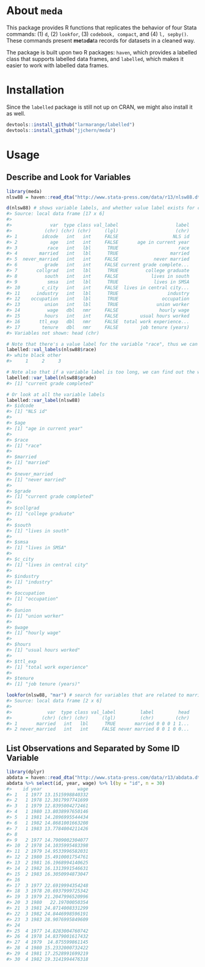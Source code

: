<!-- README.md is generated from README.Rmd. Please edit that file -->
About `meda`
============

This package provides R functions that replicates the behavior of four Stata commands: (1) `d`, (2) `lookfor`, (3) `codebook, compact`, and (4) `l, sepby()`. These commands present **me**ta**da**ta records for datasets in a cleaned way.

The package is built upon two R packages: `haven`, which provides a labelled class that supports labelled data frames, and `labelled`, which makes it easier to work with labelled data frames.

Installation
============

Since the `labelled` package is still not up on CRAN, we might also install it as well.

``` r
devtools::install_github("larmarange/labelled")
devtools::install_github("jjchern/meda")
```

Usage
=====

Describe and Look for Variables
-------------------------------

``` r
library(meda)
nlsw88 = haven::read_dta("http://www.stata-press.com/data/r13/nlsw88.dta")

d(nlsw88) # shows variable labels, and whether value label exists for certain variables
#> Source: local data frame [17 x 6]
#> 
#>              var  type class val_label                     label
#>            (chr) (chr) (chr)     (lgl)                     (chr)
#> 1         idcode   int   int     FALSE                    NLS id
#> 2            age   int   int     FALSE       age in current year
#> 3           race   int   lbl      TRUE                      race
#> 4        married   int   lbl      TRUE                   married
#> 5  never_married   int   int     FALSE             never married
#> 6          grade   int   int     FALSE current grade complete...
#> 7       collgrad   int   lbl      TRUE          college graduate
#> 8          south   int   int     FALSE            lives in south
#> 9           smsa   int   lbl      TRUE             lives in SMSA
#> 10        c_city   int   int     FALSE  lives in central city...
#> 11      industry   int   lbl      TRUE                  industry
#> 12    occupation   int   lbl      TRUE                occupation
#> 13         union   int   lbl      TRUE              union worker
#> 14          wage   dbl   nmr     FALSE               hourly wage
#> 15         hours   int   int     FALSE        usual hours worked
#> 16       ttl_exp   dbl   nmr     FALSE  total work experience...
#> 17        tenure   dbl   nmr     FALSE        job tenure (years)
#> Variables not shown: head (chr)

# Note that there's a value label for the variable "race", thus we can checkout the values
labelled::val_labels(nlsw88$race)
#> white black other 
#>     1     2     3

# Note also that if a variable label is too long, we can find out the whole label with
labelled::var_label(nlsw88$grade)
#> [1] "current grade completed"

# Or look at all the variable labels
labelled::var_label(nlsw88)
#> $idcode
#> [1] "NLS id"
#> 
#> $age
#> [1] "age in current year"
#> 
#> $race
#> [1] "race"
#> 
#> $married
#> [1] "married"
#> 
#> $never_married
#> [1] "never married"
#> 
#> $grade
#> [1] "current grade completed"
#> 
#> $collgrad
#> [1] "college graduate"
#> 
#> $south
#> [1] "lives in south"
#> 
#> $smsa
#> [1] "lives in SMSA"
#> 
#> $c_city
#> [1] "lives in central city"
#> 
#> $industry
#> [1] "industry"
#> 
#> $occupation
#> [1] "occupation"
#> 
#> $union
#> [1] "union worker"
#> 
#> $wage
#> [1] "hourly wage"
#> 
#> $hours
#> [1] "usual hours worked"
#> 
#> $ttl_exp
#> [1] "total work experience"
#> 
#> $tenure
#> [1] "job tenure (years)"

lookfor(nlsw88, "mar") # search for variables that are related to marriage
#> Source: local data frame [2 x 6]
#> 
#>             var  type class val_label         label         head
#>           (chr) (chr) (chr)     (lgl)         (chr)        (chr)
#> 1       married   int   lbl      TRUE       married 0 0 0 1 1...
#> 2 never_married   int   int     FALSE never married 0 0 1 0 0...
```

List Observations and Separated by Some ID Variable
---------------------------------------------------

``` r
library(dplyr)
abdata = haven::read_dta("http://www.stata-press.com/data/r13/abdata.dta")
abdata %>% select(id, year, wage) %>% l(by = "id", n = 30)
#>    id year             wage
#> 1   1 1977 13.1515998840332
#> 2   1 1978 12.3017997741699
#> 3   1 1979 12.8395004272461
#> 4   1 1980 13.8038997650146
#> 5   1 1981 14.2896995544434
#> 6   1 1982 14.8681001663208
#> 7   1 1983 13.7784004211426
#> 8                          
#> 9   2 1977 14.7909002304077
#> 10  2 1978 14.1035995483398
#> 11  2 1979 14.9533996582031
#> 12  2 1980 15.4910001754761
#> 13  2 1981 16.1968994140625
#> 14  2 1982 16.1313991546631
#> 15  2 1983 16.3050994873047
#> 16                         
#> 17  3 1977 22.6919994354248
#> 18  3 1978 20.6937999725342
#> 19  3 1979 21.2047996520996
#> 20  3 1980   22.19700050354
#> 21  3 1981 24.8714008331299
#> 22  3 1982 24.8446998596191
#> 23  3 1983 28.9076995849609
#> 24                         
#> 25  4 1977 14.8283004760742
#> 26  4 1978 14.8379001617432
#> 27  4 1979  14.875599861145
#> 28  4 1980 15.2332000732422
#> 29  4 1981 17.2528991699219
#> 30  4 1982 19.3141994476318
```
